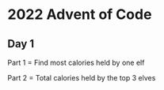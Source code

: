 # 2022 Advent of Code

## Day 1

Part 1 = Find most calories held by one elf

Part 2 = Total calories held by the top 3 elves
